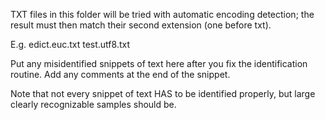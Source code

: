 TXT files in this folder will be tried with automatic encoding detection; the result must then match their second extension (one before txt).

E.g.
  edict.euc.txt
  test.utf8.txt

Put any misidentified snippets of text here after you fix the identification routine. Add any comments at the end of the snippet.

Note that not every snippet of text HAS to be identified properly, but large clearly recognizable samples should be.